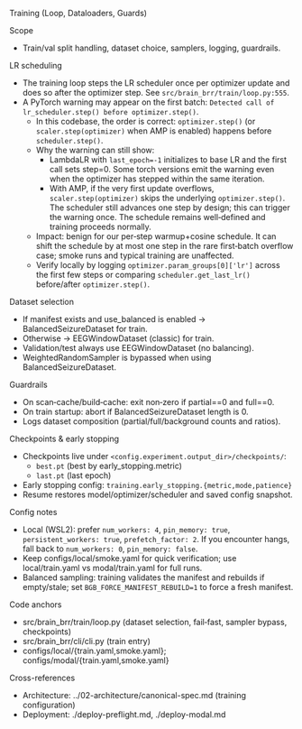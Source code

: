 Training (Loop, Dataloaders, Guards)

Scope
- Train/val split handling, dataset choice, samplers, logging, guardrails.

LR scheduling
- The training loop steps the LR scheduler once per optimizer update and does so after the optimizer step. See `src/brain_brr/train/loop.py:555`.
- A PyTorch warning may appear on the first batch: `Detected call of lr_scheduler.step() before optimizer.step()`.
  - In this codebase, the order is correct: `optimizer.step()` (or `scaler.step(optimizer)` when AMP is enabled) happens before `scheduler.step()`.
  - Why the warning can still show:
    - LambdaLR with `last_epoch=-1` initializes to base LR and the first call sets step=0. Some torch versions emit the warning even when the optimizer has stepped within the same iteration.
    - With AMP, if the very first update overflows, `scaler.step(optimizer)` skips the underlying `optimizer.step()`. The scheduler still advances one step by design; this can trigger the warning once. The schedule remains well‑defined and training proceeds normally.
  - Impact: benign for our per‑step warmup+cosine schedule. It can shift the schedule by at most one step in the rare first‑batch overflow case; smoke runs and typical training are unaffected.
  - Verify locally by logging `optimizer.param_groups[0]['lr']` across the first few steps or comparing `scheduler.get_last_lr()` before/after `optimizer.step()`.

Dataset selection
- If manifest exists and use_balanced is enabled → BalancedSeizureDataset for train.
- Otherwise → EEGWindowDataset (classic) for train.
- Validation/test always use EEGWindowDataset (no balancing).
- WeightedRandomSampler is bypassed when using BalancedSeizureDataset.

Guardrails
- On scan‑cache/build‑cache: exit non‑zero if partial==0 and full==0.
- On train startup: abort if BalancedSeizureDataset length is 0.
- Logs dataset composition (partial/full/background counts and ratios).

Checkpoints & early stopping
- Checkpoints live under `<config.experiment.output_dir>/checkpoints/`:
  - `best.pt` (best by early_stopping.metric)
  - `last.pt` (last epoch)
- Early stopping config: `training.early_stopping.{metric,mode,patience}`
- Resume restores model/optimizer/scheduler and saved config snapshot.

Config notes
- Local (WSL2): prefer `num_workers: 4`, `pin_memory: true`, `persistent_workers: true`, `prefetch_factor: 2`. If you encounter hangs, fall back to `num_workers: 0`, `pin_memory: false`.
- Keep configs/local/smoke.yaml for quick verification; use local/train.yaml vs modal/train.yaml for full runs.
- Balanced sampling: training validates the manifest and rebuilds if empty/stale; set `BGB_FORCE_MANIFEST_REBUILD=1` to force a fresh manifest.

Code anchors
- src/brain_brr/train/loop.py (dataset selection, fail‑fast, sampler bypass, checkpoints)
- src/brain_brr/cli/cli.py (train entry)
- configs/local/{train.yaml,smoke.yaml}; configs/modal/{train.yaml,smoke.yaml}

Cross-references
- Architecture: ../02-architecture/canonical-spec.md (training configuration)
- Deployment: ./deploy-preflight.md, ./deploy-modal.md
